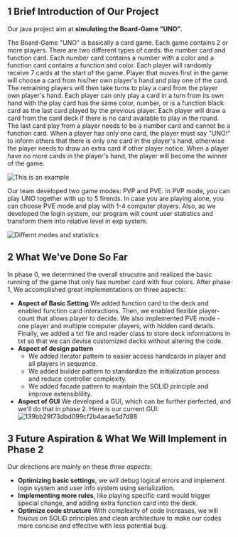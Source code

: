 ## 1 Brief Introduction of Our Project

Our java project aim at **simulating the Board-Game "UNO".** 

The Board-Game "UNO" is basically a card game. Each game contains 2 or more players. There are two different types of cards: the number card and function card. Each number card contains a number with a color and a function card contains a function and color. Each player will randomly receive 7 cards at the start of the game. Player that moves first in the game will choose a card from his/her own player's hand and play one of the card. The remaining players will then take turns to play a card from the player own player's hand. Each player can only play a card in a turn from its own hand with the play card has the same color, number, or is a function black card as the last card played by the previous player. Each player will draw a card from the card deck if there is no card available to play in the round. The last card play from a player needs to be a number card and cannot be a function card. When a player has only one card, the player must say "UNO!" to inform others that there is only one card in the player's hand, otherwise the player needs to draw an extra card if other player notice. When a player have no more cards in the player's hand, the player will become the winner of the game.

![This is an example](https://i.insider.com/5cd062dcf067174d3f7c4d72?width=1000&format=jpeg&auto=webp)

Our team developed two game modes: PVP and PVE. In PVP mode, you can play UNO together with up to 5 firends. In case you are playing alone, you can choose PVE mode and play with 1-4 computer players. Also, as we developed the login system, our program will count user statistics and transform them into relative level in exp system.

![Differnt modes and statistics](https://user-images.githubusercontent.com/56620120/144762755-0c277922-f1f4-494d-839c-d63a92b42a55.png)

## 2 What We've Done So Far
In phase 0, we determined the overall strucutre and realized the basic running of the game that only has number card with four colors.
After phase 1, We accomplished great implementations on three aspects:
* **Aspect of Basic Setting** We added function card to the deck and enabled function card interactions. Then, we enabled fiexible player-count that allows player to decide. We also implemented PVE mode - one player and multiple computer players, with hidden card details. Finally, we added a txt file and reader class to store deck informations in txt so that we can devise customized decks without altering the code.
*  **Aspect of design pattern** 
   * We added iterator pattern to easier access handcards in player and all players in sequence.
   * We added builder pattern to standardize the initialization process and reduce controller complexity.
   * We added facade pattern to maintain the SOLID principle and improve extensiblility.
* **Aspect of GUI** We developed a GUI, which can be further perfected, and we'll do that in phase 2. Here is our current GUI:
![139bb29f73dbd099cf2b4aeae5d7d88](https://user-images.githubusercontent.com/56620120/141606380-23530b3b-21fb-45ce-b96d-4233d28aee6d.png)

## 3 Future Aspiration & What We Will Implement in Phase 2 

Our directions are mainly on these *three aspects*:
* **Optimizing basic settings**, we will debug logical errors and implement login system and user info system using serialization.
* **Implementing more rules**, like playing specific card would trigger special change, and adding extra function card into the deck.
* **Optimize code structure** With complexity of code increases, we will foucus on SOLID principles and clean architecture to make our codes more concise and effecitve with less potential bug.
